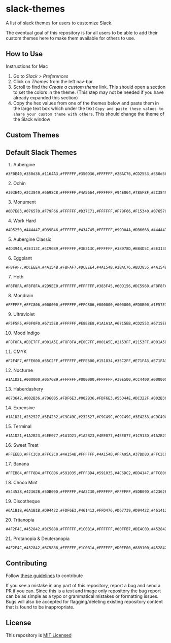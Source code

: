 # slack-themes
A list of slack themes for users to customize Slack.

The eventual goal of this repository is for all users to be able to add their custom themes here to make them available for others to use.

## How to Use

Instructions for Mac

1. Go to _Slack > Preferences_
2. Click on _Themes_ from the left nav-bar.
3. Scroll to find the _Create a custom theme_ link. This should open a section to set the colors in the theme. (This step may not be needed if you have already expanded this section)
4. Copy the hex values from one of the themes below and paste them in the large text box which under the text `Copy and paste these values to share your custom theme with others`. This should change the theme of the Slack window

## Custom Themes



## Default Slack Themes

1. Aubergine

  ```
  #3F0E40,#350d36,#1164A3,#FFFFFF,#350D36,#FFFFFF,#2BAC76,#CD2553,#350d36,#FFFFFF
  ``` 

2. Ochin

  ```
  #303E4D,#2C3849,#6698C8,#FFFFFF,#4A5664,#FFFFFF,#94E864,#78AF8F,#2C3849,#FFFFFF
  ``` 

3. Monument

  ```
  #0D7E83,#076570,#F79F66,#FFFFFF,#D37C71,#FFFFFF,#F79F66,#F15340,#076570,#FFFFFF
  ``` 

4. Work Hard

  ```
  #4D5250,#444A47,#D39B46,#FFFFFF,#434745,#FFFFFF,#99D04A,#DB6668,#444A47,#FFFFFF
  ```

5. Aubergine Classic

  ```
  #4D394B,#3E313C,#4C9689,#FFFFFF,#3E313C,#FFFFFF,#38978D,#EB4D5C,#3E313C,#FFFFFF
  ```
  
6. Eggplant

  ```
  #FBFAF7,#DCEEE4,#4A154B,#FBFAF7,#DCEEE4,#4A154B,#2BAC76,#BD3855,#4A154B,#FFFFFF
  ```

7. Hoth

  ```
  #F8F8FA,#F8F8FA,#2D9EE0,#FFFFFF,#FFFFFF,#383F45,#60D156,#DC5960,#F8F8FA,#383F45
  ```

8. Mondrain

  ```
  #FFFFFF,#FFC806,#000000,#FFFFFF,#FFC806,#000000,#000000,#FD0B00,#1F57E7,#FFFFFF
  ```

9. Ultraviolet

  ```
  #F5F5F5,#F0F0F0,#6715EB,#FFFFFF,#E8E8E8,#1A1A1A,#6715EB,#CD2553,#6715EB,#FFFFFF
  ```

10. Mood Indigo

  ```
  #F8F8FA,#E0E7FF,#001A5E,#F8F8FA,#E0E7FF,#001A5E,#2153FF,#2153FF,#001A5E,#FFFFFF
  ```

11. CMYK

  ```
  #F2F4F7,#FFE600,#35C2FF,#FFFFFF,#FFE600,#151834,#35C2FF,#E71FA3,#E71FA3,#FFFFFF
  ```

12. Nocturne

  ```
  #1A1D21,#000000,#0576B9,#FFFFFF,#000000,#FFFFFF,#39E500,#CC4400,#000000,#FFFFFF
  ```

13. Haberdashery

  ```
  #073642,#002B36,#7D6005,#FDF6E3,#002B36,#FDF6E3,#55D44E,#DC322F,#002B36,#FDF6E3
  ```

14. Expensive

  ```
  #1A1D21,#232527,#3E4232,#C9C49C,#232527,#C9C49C,#C9C49C,#3E4233,#C9C49C,#1A1D21
  ```

15. Terminal

  ```
  #1A1D21,#1A2B23,#4EE077,#1A1D21,#1A2B23,#4EE077,#4EE077,#1C913D,#1A2B23,#4EE077
  ```

16. Sweet Treat

  ```
  #FFEEED,#FFC2C0,#FFC2C0,#4A154B,#FFFFFF,#4A154B,#FFA95A,#37BD8D,#FFC2C0,#4A154B
  ```

17. Banana

  ```
  #FFEB84,#FFF8D4,#FFC806,#591035,#FFF8D4,#591035,#4C6DC2,#DD4147,#FFC806,#591035
  ```

18. Choco Mint

  ```
  #544538,#42362B,#5DB09D,#FFFFFF,#4A3C30,#FFFFFF,#FFFFFF,#5DB09D,#42362B,#FFFFFF
  ```

19. Discotheque

  ```
  #6A1B1B,#6A1B1B,#D94422,#FDF6E3,#461412,#FFD476,#D67739,#D94422,#461412,#FDF6E3
  ```

20. Tritanopia

  ```
  #4F2F4C,#452842,#8C5888,#FFFFFF,#1C0B1A,#FFFFFF,#00FFB7,#DE4C0D,#452842,#FFFFFF
  ```

21. Protanopia & Deuteranopia

  ```
  #4F2F4C,#452842,#8C5888,#FFFFFF,#1C0B1A,#FFFFFF,#D0FF00,#889100,#452842,#FFFFFF
  ```


## Contributing

Follow [these guidelines](https://github.com/sachinh19/slack-themes/blob/main/CONTRIBUTING.md) to  contribute

If you see a mistake in any part of this repository, report a bug and send a PR if you can. Since this is a text and image only repository the bug report can be as simple as a typo or grammatical mistakes or formatting issues. Bugs will also be accepted for flagging/deleting existing repository content that is found to be inappropriate.

## License

This repository is [MIT Licensed](https://github.com/sachinh19/slack-themes/blob/main/LICENSE)
